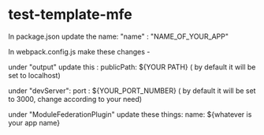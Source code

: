 # test-template-mfe


In package.json update the name:
"name" : "NAME_OF_YOUR_APP"

In webpack.config.js make these changes - 

under "output" update this : 
publicPath: ${YOUR PATH} ( by default it will be set to localhost)

under "devServer":
port : ${YOUR_PORT_NUMBER} ( by default it will be set to 3000, change according to your need)

under "ModuleFederationPlugin" update these things: 
name: ${whatever is your app name}
